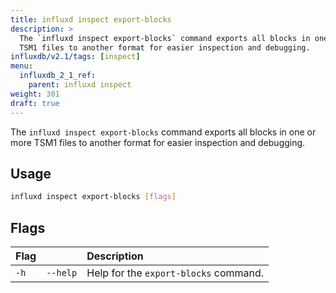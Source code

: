 ```yaml
---
title: influxd inspect export-blocks
description: >
  The `influxd inspect export-blocks` command exports all blocks in one or more
  TSM1 files to another format for easier inspection and debugging.
influxdb/v2.1/tags: [inspect]
menu:
  influxdb_2_1_ref:
    parent: influxd inspect
weight: 301
draft: true
---
```


The `influxd inspect export-blocks` command exports all blocks in one or more
TSM1 files to another format for easier inspection and debugging.

## Usage
```sh
influxd inspect export-blocks [flags]
```

## Flags
| Flag |          | Description                           |
|:---- |:---      |:-----------                           |
| `-h` | `--help` | Help for the `export-blocks` command. |
